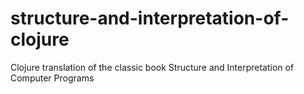 # structure-and-interpretation-of-clojure
Clojure translation of the classic book Structure and Interpretation of Computer Programs
